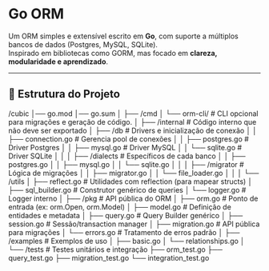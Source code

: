 # Go ORM

Um ORM simples e extensível escrito em **Go**, com suporte a múltiplos bancos de dados (Postgres, MySQL, SQLite).  
Inspirado em bibliotecas como GORM, mas focado em **clareza, modularidade e aprendizado**.

---

## 📂 Estrutura do Projeto

/cubic
│── go.mod
│── go.sum
│
├── /cmd
│    └── orm-cli/               # CLI opcional para migrações e geração de código.
│
├── /internal                  # Código interno que não deve ser exportado
│    ├── /db                   # Drivers e inicialização de conexão
│    │    ├── connection.go    # Gerencia pool de conexões
│    │    ├── postgres.go      # Driver Postgres
│    │    ├── mysql.go         # Driver MySQL
│    │    └── sqlite.go        # Driver SQLite
│    │
│    ├── /dialects             # Específicos de cada banco
│    │    ├── postgres.go
│    │    ├── mysql.go
│    │    └── sqlite.go
│    │
│    ├── /migrator             # Lógica de migrações
│    │    ├── migrator.go
│    │    └── file_loader.go
│    │
│    └── /utils
│         ├── reflect.go       # Utilidades com reflection (para mapear structs)
│         ├── sql_builder.go   # Construtor genérico de queries
│         └── logger.go        # Logger interno
│
├── /pkg                       # API pública do ORM
│    ├── orm.go                # Ponto de entrada (ex: orm.Open, orm.Model)
│    ├── model.go              # Definição de entidades e metadata
│    ├── query.go              # Query Builder genérico
│    ├── session.go            # Sessão/transaction manager
│    ├── migration.go          # API pública para migrações
│    └── errors.go             # Tratamento de erros padrão
│
├── /examples                  # Exemplos de uso
│    ├── basic.go
│    └── relationships.go
│
└── /tests                     # Testes unitários e integração
     ├── orm_test.go
     ├── query_test.go
     ├── migration_test.go
     └── integration_test.go
